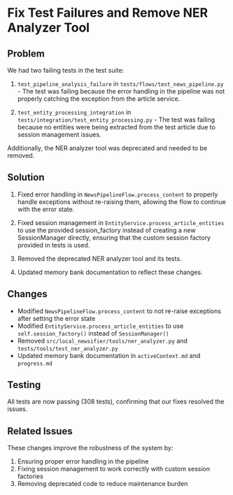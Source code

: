 # Fix Test Failures and Remove NER Analyzer Tool

## Problem

We had two failing tests in the test suite:

1. `test_pipeline_analysis_failure` in `tests/flows/test_news_pipeline.py` - The test was failing because the error handling in the pipeline was not properly catching the exception from the article service.

2. `test_entity_processing_integration` in `tests/integration/test_entity_processing.py` - The test was failing because no entities were being extracted from the test article due to session management issues.

Additionally, the NER analyzer tool was deprecated and needed to be removed.

## Solution

1. Fixed error handling in `NewsPipelineFlow.process_content` to properly handle exceptions without re-raising them, allowing the flow to continue with the error state.

2. Fixed session management in `EntityService.process_article_entities` to use the provided session_factory instead of creating a new SessionManager directly, ensuring that the custom session factory provided in tests is used.

3. Removed the deprecated NER analyzer tool and its tests.

4. Updated memory bank documentation to reflect these changes.

## Changes

- Modified `NewsPipelineFlow.process_content` to not re-raise exceptions after setting the error state
- Modified `EntityService.process_article_entities` to use `self.session_factory()` instead of `SessionManager()`
- Removed `src/local_newsifier/tools/ner_analyzer.py` and `tests/tools/test_ner_analyzer.py`
- Updated memory bank documentation in `activeContext.md` and `progress.md`

## Testing

All tests are now passing (308 tests), confirming that our fixes resolved the issues.

## Related Issues

These changes improve the robustness of the system by:
1. Ensuring proper error handling in the pipeline
2. Fixing session management to work correctly with custom session factories
3. Removing deprecated code to reduce maintenance burden
